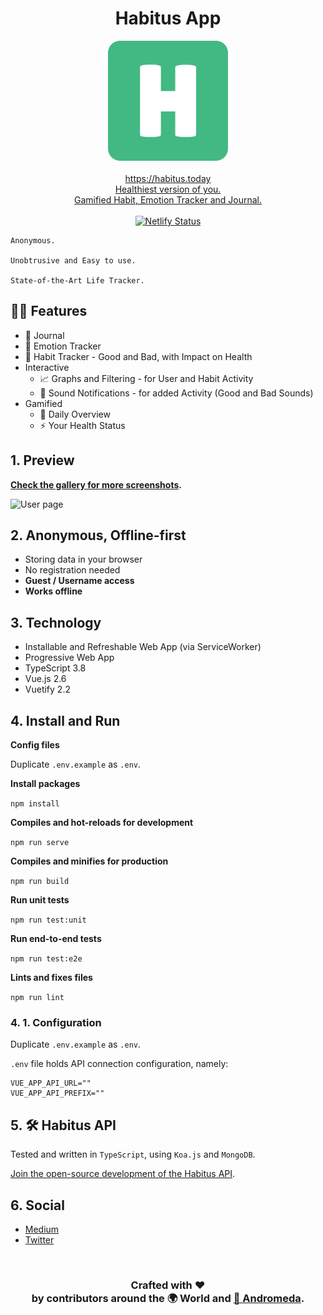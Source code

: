 <h1 align="center">Habitus App</h1>
<p align="center">
  <a href="https://habitus.today"><img src="public/img/icons/logo.png"  alt="Habitus Logo" /></a>
  <br />
  <br />
  <a href="https://habitus.today">https://habitus.today</a>
  <br />
  <a href="https://habitus.today">Healthiest version of you.</a>
  <br />
  <a href="https://habitus.today">Gamified Habit, Emotion Tracker and Journal.</a>
  <br />
  <br />
  <a href="https://app.netlify.com/sites/andromeda-habitus/deploys"><img src="https://api.netlify.com/api/v1/badges/697e3f91-eed9-460f-8f92-14ed2f9da5fb/deploy-status" alt="Netlify Status" /></a>
</p>

```
Anonymous.

Unobtrusive and Easy to use.

State-of-the-Art Life Tracker.
```

## 🏄‍♂️ Features

- 📝 Journal
- 🥰 Emotion Tracker
- 💪 Habit Tracker - Good and Bad, with Impact on Health
- Interactive
  - 📈 Graphs and Filtering - for User and Habit Activity
  - 📣 Sound Notifications - for added Activity (Good and Bad Sounds)
- Gamified
  - 🌁 Daily Overview
  - ⚡️ Your Health Status

## 1. Preview

**[Check the gallery for more screenshots](https://imgur.com/gallery/9X7WC6U).**

![User page](https://i.imgur.com/v8HgZjy.png)

## 2. Anonymous, Offline-first

- Storing data in your browser
- No registration needed
- **Guest / Username access**
- **Works offline**

## 3. Technology

- Installable and Refreshable Web App (via ServiceWorker)
- Progressive Web App
- TypeScript 3.8
- Vue.js 2.6
- Vuetify 2.2

## 4. Install and Run

**Config files**

Duplicate `.env.example` as `.env`.

**Install packages**

`npm install`

**Compiles and hot-reloads for development**

`npm run serve`

**Compiles and minifies for production**

`npm run build`

**Run unit tests**

`npm run test:unit`

**Run end-to-end tests**

`npm run test:e2e`

**Lints and fixes files**

`npm run lint`

### 4. 1. Configuration

Duplicate `.env.example` as `.env`.

`.env` file holds API connection configuration, namely:

```
VUE_APP_API_URL=""
VUE_APP_API_PREFIX=""
```

## 5. 🛠 Habitus API

Tested and written in `TypeScript`,
using `Koa.js` and `MongoDB`.

[Join the open-source development of the Habitus API](https://github.com/AndromedaTechnology/habitus-api).

## 6. Social

- [Medium](https://medium.com/@habitus.today)
- [Twitter](https://twitter.com/HabitusToday)

<br/>
<h3 align="center">
  Crafted with ❤️ <br />
  by contributors around the 🌍 World and <a href="https://andromeda.technology/">🌌 Andromeda</a>.
</h3>
